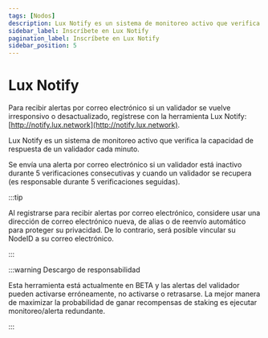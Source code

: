 ```yaml
---
tags: [Nodos]
description: Lux Notify es un sistema de monitoreo activo que verifica la capacidad de respuesta de un validador cada minuto. Para recibir alertas por correo electrónico si un validador se vuelve irresponsivo o desactualizado, regístrese con la herramienta Lux Notify.
sidebar_label: Inscríbete en Lux Notify
pagination_label: Inscríbete en Lux Notify
sidebar_position: 5
---
```


# Lux Notify

Para recibir alertas por correo electrónico si un validador se vuelve irresponsivo o desactualizado, regístrese con la herramienta Lux Notify:
[http://notify.lux.network](http://notify.lux.network).

Lux Notify es un sistema de monitoreo activo que verifica la capacidad de respuesta de un validador cada minuto.

Se envía una alerta por correo electrónico si un validador está inactivo durante 5 verificaciones consecutivas y cuando un validador se recupera (es responsable durante 5 verificaciones seguidas).

:::tip

Al registrarse para recibir alertas por correo electrónico, considere usar una dirección de correo electrónico nueva, de alias o de reenvío automático para proteger su privacidad. De lo contrario, será posible vincular su NodeID a su correo electrónico.

:::

:::warning Descargo de responsabilidad

Esta herramienta está actualmente en BETA y las alertas del validador pueden activarse erróneamente, no activarse o retrasarse. La mejor manera de maximizar la probabilidad de ganar recompensas de staking es ejecutar monitoreo/alerta redundante.

:::
